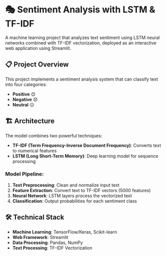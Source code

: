 # 🎭 Sentiment Analysis with LSTM & TF-IDF

A machine learning project that analyzes text sentiment using LSTM neural networks combined with TF-IDF vectorization, deployed as an interactive web application using Streamlit.

## 📋 Project Overview

This project implements a sentiment analysis system that can classify text into four categories:
- **Positive** 😊
- **Negative** 😞  
- **Neutral** 😐

## 🏗️ Architecture

The model combines two powerful techniques:
- **TF-IDF (Term Frequency-Inverse Document Frequency)**: Converts text to numerical features
- **LSTM (Long Short-Term Memory)**: Deep learning model for sequence processing

### Model Pipeline:
1. **Text Preprocessing**: Clean and normalize input text
2. **Feature Extraction**: Convert text to TF-IDF vectors (5000 features)
3. **Neural Network**: LSTM layers process the vectorized text
4. **Classification**: Output probabilities for each sentiment class

## 🛠️ Technical Stack

- **Machine Learning**: TensorFlow/Keras, Scikit-learn
- **Web Framework**: Streamlit
- **Data Processing**: Pandas, NumPy
- **Text Processing**: TF-IDF Vectorization
